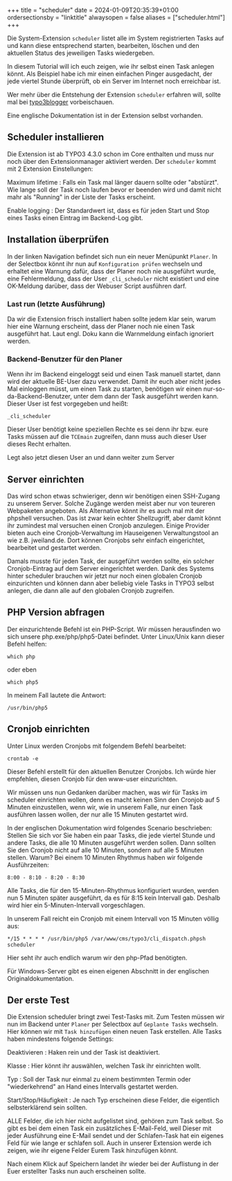 +++
title = "scheduler"
date = 2024-01-09T20:35:39+01:00
ordersectionsby = "linktitle"
alwaysopen = false
aliases = ["scheduler.html"]
+++

Die System-Extension `scheduler` listet alle im System registrierten Tasks auf und kann diese entsprechend starten, bearbeiten, löschen und den aktuellen Status des jeweiligen Tasks wiedergeben.

In diesem Tutorial will ich euch zeigen, wie ihr selbst einen Task anlegen könnt. Als Beispiel habe ich mir einen einfachen Pinger ausgedacht, der jede viertel Stunde überprüft, ob ein Server im Internet noch erreichbar ist.

Wer mehr über die Entstehung der Extension `scheduler` erfahren will, sollte mal bei [typo3blogger](https://typo3blogger.de/vom-standalone-cli-zum-scheduler/) vorbeischauen.

Eine englische Dokumentation ist in der Extension selbst vorhanden.

## Scheduler installieren

Die Extension ist ab TYPO3 4.3.0 schon im Core enthalten und muss nur noch über den Extensionmanager aktiviert werden. Der `scheduler` kommt mit 2 Extension Einstellungen:

Maximum lifetime
: Falls ein Task mal länger dauern sollte oder "abstürzt". Wie lange soll der Task noch laufen bevor er beenden wird und damit nicht mahr als "Running" in der Liste der Tasks erscheint.

Enable logging
: Der Standardwert ist, dass es für jeden Start und Stop eines Tasks einen Eintrag im Backend-Log gibt.

## Installation überprüfen

In der linken Navigation befindet sich nun ein neuer Menüpunkt `Planer`. In der Selectbox könnt ihr nun auf `Konfiguration prüfen` wechseln und erhaltet eine Warnung dafür, dass der Planer noch nie ausgeführt wurde, eine Fehlermeldung, dass der User `_cli_scheduler` nicht existiert und eine OK-Meldung darüber, dass der Webuser Script ausführen darf.

### Last run (letzte Ausführung)

Da wir die Extension frisch installiert haben sollte jedem klar sein, warum hier eine Warnung erscheint, dass der Planer noch nie einen Task ausgeführt hat. Laut engl. Doku kann die Warnmeldung einfach ignoriert werden.

### Backend-Benutzer für den Planer

Wenn ihr im Backend eingeloggt seid und einen Task manuell startet, dann wird der aktuelle BE-User dazu verwendet. Damit ihr euch aber nicht jedes Mal einloggen müsst, um einen Task zu starten, benötigen wir einen nur-so-da-Backend-Benutzer, unter dem dann der Task ausgeführt werden kann. Dieser User ist fest vorgegeben und heißt:

`_cli_scheduler`

Dieser User benötigt keine speziellen Rechte es sei denn ihr bzw. eure Tasks müssen auf die `TCEmain` zugreifen, dann muss auch dieser User dieses Recht erhalten.

Legt also jetzt diesen User an und dann weiter zum Server

## Server einrichten

Das wird schon etwas schwieriger, denn wir benötigen einen SSH-Zugang zu unserem Server. Solche Zugänge werden meist aber nur von teureren Webpaketen angeboten. Als Alternative könnt ihr es auch mal mit der phpshell versuchen. Das ist zwar kein echter Shellzugriff, aber damit könnt ihr zumindest mal versuchen einen Cronjob anzulegen. Einige Provider bieten auch eine Cronjob-Verwaltung im Hauseigenen Verwaltungstool an wie z.B. jweiland.de. Dort können Cronjobs sehr einfach eingerichtet, bearbeitet und gestartet werden.

Damals musste für jeden Task, der ausgeführt werden sollte, ein solcher Cronjob-Eintrag auf dem Server eingerichtet werden. Dank des Systems hinter scheduler brauchen wir jetzt nur noch einen globalen Cronjob einzurichten und können dann aber beliebig viele Tasks in TYPO3 selbst anlegen, die dann alle auf den globalen Cronjob zugreifen.

## PHP Version abfragen

Der einzurichtende Befehl ist ein PHP-Script. Wir müssen herausfinden wo sich unsere php.exe/php/php5-Datei befindet. Unter Linux/Unix kann dieser Befehl helfen:

```shell
which php
```

oder eben

```shell
which php5
```

In meinem Fall lautete die Antwort:

```shell
/usr/bin/php5
```

## Cronjob einrichten

Unter Linux werden Cronjobs mit folgendem Befehl bearbeitet:

```shell
crontab -e
```

Dieser Befehl erstellt für den aktuellen Benutzer Cronjobs. Ich würde hier empfehlen, diesen Cronjob für den www-user einzurichten.

Wir müssen uns nun Gedanken darüber machen, was wir für Tasks im scheduler einrichten wollen, denn es macht keinen Sinn den Cronjob auf 5 Minuten einzustellen, wenn wir, wie in unserem Falle, nur einen Task ausführen lassen wollen, der nur alle 15 Minuten gestartet wird.

In der englischen Dokumentation wird folgendes Scenario beschrieben: Stellen Sie sich vor Sie haben ein paar Tasks, die jede viertel Stunde und andere Tasks, die alle 10 Minuten ausgeführt werden sollen. Dann sollten Sie den Cronjob nicht auf alle 10 Minuten, sondern auf alle 5 Minuten stellen. Warum? Bei einem 10 Minuten Rhythmus haben wir folgende Ausführzeiten:

```
8:00 - 8:10 - 8:20 - 8:30
```

Alle Tasks, die für den 15-Minuten-Rhythmus konfiguriert wurden, werden nun 5 Minuten später ausgeführt, da es für 8:15 kein Intervall gab. Deshalb wird hier ein 5-Minuten-Intervall vorgeschlagen.

In unserem Fall reicht ein Cronjob mit einem Intervall von 15 Minuten völlig aus:

```shell
*/15 * * * * /usr/bin/php5 /var/www/cms/typo3/cli_dispatch.phpsh scheduler
```

Hier seht ihr auch endlich warum wir den php-Pfad benötigten.

Für Windows-Server gibt es einen eigenen Abschnitt in der englischen Originaldokumentation.

## Der erste Test

Die Extension scheduler bringt zwei Test-Tasks mit. Zum Testen müssen wir nun im Backend unter `Planer` per Selectbox auf `Geplante Tasks` wechseln. Hier können wir mit `Task hinzufügen` einen neuen Task erstellen. Alle Tasks haben mindestens folgende Settings:

Deaktivieren
: Haken rein und der Task ist deaktiviert.

Klasse
: Hier könnt ihr auswählen, welchen Task ihr einrichten wollt.

Typ
: Soll der Task nur einmal zu einem bestimmten Termin oder "wiederkehrend" an Hand eines Intervalls gestartet werden.

Start/Stop/Häufigkeit
: Je nach Typ erscheinen diese Felder, die eigentlich selbsterklärend sein sollten.

ALLE Felder, die ich hier nicht aufgelistet sind, gehören zum Task selbst. So gibt es bei dem einen Task ein zusätzliches E-Mail-Feld, weil Dieser mit jeder Ausführung eine E-Mail sendet und der Schlafen-Task hat ein eigenes Feld für wie lange er schlafen soll. Auch in unserer Extension werde ich zeigen, wie ihr eigene Felder Eurem Task hinzufügen könnt.

Nach einem Klick auf Speichern landet ihr wieder bei der Auflistung in der Euer erstellter Tasks nun auch erscheinen sollte.
